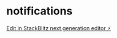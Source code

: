 # notifications

[Edit in StackBlitz next generation editor ⚡️](https://stackblitz.com/~/github.com/AndrewCraswell/notifications)